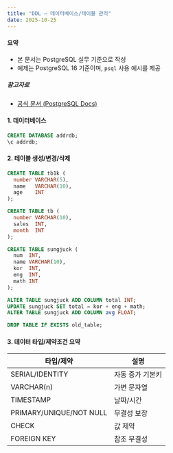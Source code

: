 ```yaml
---
title: "DDL — 데이터베이스/테이블 관리"
date: 2025-10-25
---
```


#### 요약 

- 본 문서는 PostgreSQL 실무 기준으로 작성
- 예제는 PostgreSQL 16 기준이며, `psql` 사용 예시를 제공

##### 참고자료 
- [공식 문서 (PostgreSQL Docs)](https://www.postgresql.org/docs/current/)


#### 1. 데이터베이스

```sql
CREATE DATABASE addrdb;
\c addrdb;
```

#### 2. 테이블 생성/변경/삭제

```sql
CREATE TABLE tb1k (
  number VARCHAR(5),
  name   VARCHAR(10),
  age    INT
);

CREATE TABLE tb (
  number VARCHAR(10),
  sales  INT,
  month  INT
);

CREATE TABLE sungjuck (
  num  INT,
  name VARCHAR(10),
  kor  INT,
  eng  INT,
  math INT
);

ALTER TABLE sungjuck ADD COLUMN total INT;
UPDATE sungjuck SET total = kor + eng + math;
ALTER TABLE sungjuck ADD COLUMN avg FLOAT;

DROP TABLE IF EXISTS old_table;
```

#### 3. 데이터 타입/제약조건 요약

| 타입/제약 | 설명 |
|---|---|
| SERIAL/IDENTITY | 자동 증가 기본키 |
| VARCHAR(n) | 가변 문자열 |
| TIMESTAMP | 날짜/시간 |
| PRIMARY/UNIQUE/NOT NULL | 무결성 보장 |
| CHECK | 값 제약 |
| FOREIGN KEY | 참조 무결성 |
